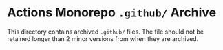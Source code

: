 # Actions Monorepo `.github/` Archive

This directory contains archived `.github/` files.  The file should not be retained longer than 2 minor versions from when they are archived.
